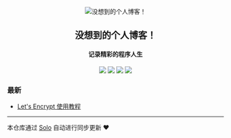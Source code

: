 <p align="center"><img alt="没想到的个人博客！" src="https://static.b3log.org/images/brand/solo-32.png"></p><h2 align="center">
没想到的个人博客！
</h2>

<h4 align="center">记录精彩的程序人生</h4>
<p align="center"><a title="没想到的个人博客！" target="_blank" href="https://github.com/liunx-jun/solo-blog"><img src="https://img.shields.io/github/last-commit/liunx-jun/solo-blog.svg?style=flat-square&color=FF9900"></a>
<a title="GitHub repo size in bytes" target="_blank" href="https://github.com/liunx-jun/solo-blog"><img src="https://img.shields.io/github/repo-size/liunx-jun/solo-blog.svg?style=flat-square"></a>
<a title="Solo Version" target="_blank" href="https://github.com/88250/solo/releases"><img src="https://img.shields.io/badge/solo-3.6.7-f1e05a.svg?style=flat-square&color=blueviolet"></a>
<a title="Hits" target="_blank" href="https://github.com/88250/hits"><img src="https://hits.b3log.org/liunx-jun/solo-blog.svg"></a></p>

### 最新

* [Let's Encrypt 使用教程](https://www.notexpect.com/articles/2019/12/05/1575539312985.html)



---

本仓库通过 [Solo](https://github.com/88250/solo) 自动进行同步更新 ❤️ 